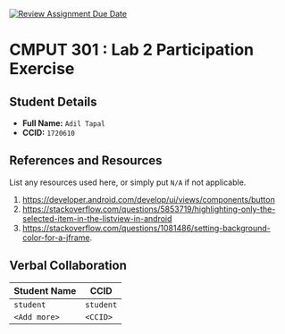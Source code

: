 [![Review Assignment Due Date](https://classroom.github.com/assets/deadline-readme-button-22041afd0340ce965d47ae6ef1cefeee28c7c493a6346c4f15d667ab976d596c.svg)](https://classroom.github.com/a/4btn9xaF)
# CMPUT 301 : Lab 2 Participation Exercise

## Student Details

- **Full Name:** `Adil Tapal`
- **CCID:** `1720610`

## References and Resources

List any resources used here, or simply put `N/A` if not applicable.
1)  https://developer.android.com/develop/ui/views/components/button
2)  https://stackoverflow.com/questions/5853719/highlighting-only-the-selected-item-in-the-listview-in-android
3)  https://stackoverflow.com/questions/1081486/setting-background-color-for-a-jframe.
   
## Verbal Collaboration

| Student Name | CCID      |
| ------------ | --------- |
| `student`    | `student` |
| `<Add more>` | `<CCID>`  |
